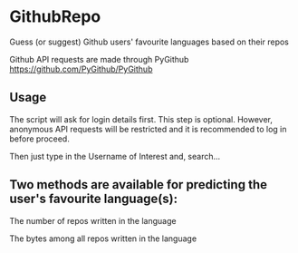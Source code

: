 # GithubRepo
Guess (or suggest) Github users' favourite languages based on their repos

Github API requests are made through PyGithub https://github.com/PyGithub/PyGithub

## Usage
The script will ask for login details first. This step is optional. However, anonymous API requests will be restricted and it is recommended to log in before proceed.

Then just type in the Username of Interest and, search...

## Two methods are available for predicting the user's favourite language(s):
The number of repos written in the language

The bytes among all repos written in the language
